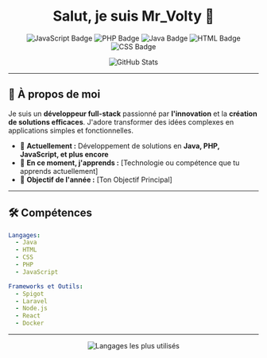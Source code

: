 <h1 align="center">Salut, je suis Mr_Volty 👋</h1>

<p align="center">
  <img src="https://img.shields.io/badge/Code-JavaScript-informational?style=flat&logo=javascript&color=F7DF1E" alt="JavaScript Badge"/>
  <img src="https://img.shields.io/badge/Code-PHP-informational?style=flat&logo=php&color=777BB4" alt="PHP Badge"/>
  <img src="https://img.shields.io/badge/Code-Java-informational?style=flat&logo=java&color=007396" alt="Java Badge"/>
  <img src="https://img.shields.io/badge/Code-HTML-informational?style=flat&logo=html5&color=E34F26" alt="HTML Badge"/>
  <img src="https://img.shields.io/badge/Code-CSS-informational?style=flat&logo=css3&color=1572B6" alt="CSS Badge"/>
</p>

<p align="center">
  <img src="https://github-readme-stats.vercel.app/api?username=MonstersVolty&show_icons=true&theme=radical&hide_title=true" alt="GitHub Stats" />
</p>

---

## 📖 À propos de moi

Je suis un **développeur full-stack** passionné par **l'innovation** et la **création de solutions efficaces**. J'adore transformer des idées complexes en applications simples et fonctionnelles.

- 🔭 **Actuellement :** Développement de solutions en **Java, PHP, JavaScript, et plus encore**
- 🌱 **En ce moment, j'apprends :** [Technologie ou compétence que tu apprends actuellement]
- 🎯 **Objectif de l'année :** [Ton Objectif Principal]

---

## 🛠️ Compétences

```yaml
Langages:
  - Java
  - HTML
  - CSS
  - PHP
  - JavaScript

Frameworks et Outils:
  - Spigot
  - Laravel
  - Node.js
  - React
  - Docker
```

---

<p align="center">
  <img src="https://github-readme-stats.vercel.app/api/top-langs/?username=MonstersVolty&layout=compact&theme=radical" alt="Langages les plus utilisés"/>
</p>
